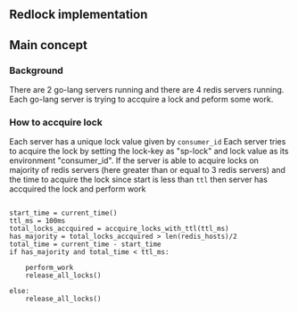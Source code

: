 ## Redlock implementation

## Main concept

### Background

There are 2 go-lang servers running and there are 4 redis servers
running. Each go-lang server is trying to accquire a lock and peform some work.

### How to accquire lock

Each server has a unique lock value given by `consumer_id`
Each server tries to acquire the lock by setting the lock-key as "sp-lock" and
lock value as its environment "consumer_id". If the server is able to acquire
locks on majority of redis servers (here greater than or equal to 3 redis
servers) and the time to acquire the lock since start is less than `ttl` then
server has accquired the lock and perform work

```shell

start_time = current_time()
ttl_ms = 100ms
total_locks_accquired = accquire_locks_with_ttl(ttl_ms)
has_majority = total_locks_accquired > len(redis_hosts)/2
total_time = current_time - start_time
if has_majority and total_time < ttl_ms:

    perform_work
    release_all_locks()

else:
    release_all_locks()

```
